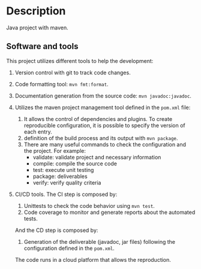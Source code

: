 # Description
Java project with maven.


## Software and tools
This project utilizes different tools to help the development:

1. Version control with git to track code changes.
1. Code formatting tool: `mvn fmt:format`.
1. Documentation generation from the source code: `mvn javadoc:javadoc`.
1. Utilizes the maven project management tool defined in the `pom.xml` file:
    1. It allows the control of dependencies and plugins. To create reproducible configuration, it is possible to specify the version of each entry.
    1. definition of the build process and its output with `mvn package`.
    1. There are many useful commands to check the configuration and the project. For example:
        - validate: validate project and necessary information
        - compile: compile the source code
        - test: execute unit testing
        - package: deliverables
        - verify: verify quality criteria

1. CI/CD tools. The CI step is composed by:
    1. Unittests to check the code behavior using `mvn test`.
    1. Code coverage to monitor and generate reports about the automated tests.

    And the CD step is composed by:
    1. Generation of the deliverable (javadoc, jar files) following the configuration defined in the `pom.xml`.

    The code runs in a cloud platform that allows the reproduction.
